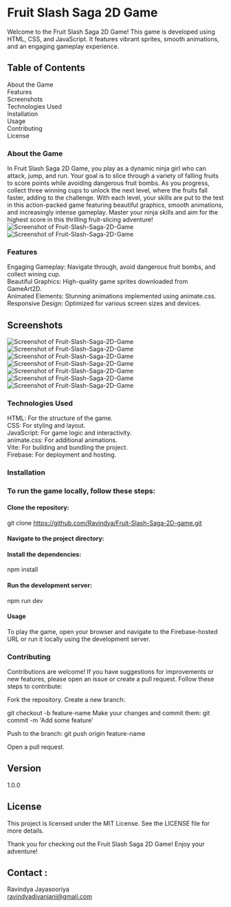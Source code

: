 # Fruit Slash Saga 2D Game
Welcome to the Fruit Slash Saga 2D Game! This game is developed using HTML, CSS, and JavaScript. It features vibrant sprites, smooth animations, and an engaging gameplay experience.

## Table of Contents
About the Game<br>
Features<br>
Screenshots<br>
Technologies Used<br>
Installation<br>
Usage<br>
Contributing<br>
License

### About the Game
In Fruit Slash Saga 2D Game, you play as a dynamic ninja girl who can attack, jump, and run. Your goal is to slice through a variety of falling fruits to score points while avoiding dangerous fruit bombs. As you progress, collect three winning cups to unlock the next level, where the fruits fall faster, adding to the challenge. With each level, your skills are put to the test in this action-packed game featuring beautiful graphics, smooth animations, and increasingly intense gameplay. Master your ninja skills and aim for the highest score in this thrilling fruit-slicing adventure!
![Screenshot of Fruit-Slash-Saga-2D-Game](/assets/Game-01.png)
![Screenshot of Fruit-Slash-Saga-2D-Game](/assets/Game-02.png)
### Features
Engaging Gameplay: Navigate through, avoid dangerous fruit bombs, and collect wining cup.<br>
Beautiful Graphics: High-quality game sprites downloaded from GameArt2D.<br>
Animated Elements: Stunning animations implemented using animate.css.<br>
Responsive Design: Optimized for various screen sizes and devices.<br>

## Screenshots
![Screenshot of Fruit-Slash-Saga-2D-Game](/assets/Game-03.png)
![Screenshot of Fruit-Slash-Saga-2D-Game](/assets/Game-04.png)
![Screenshot of Fruit-Slash-Saga-2D-Game](/assets/Game-05.png)
![Screenshot of Fruit-Slash-Saga-2D-Game](/assets/Game-07.png)
![Screenshot of Fruit-Slash-Saga-2D-Game](/assets/Game-08.png)
![Screenshot of Fruit-Slash-Saga-2D-Game](/assets/Game-09.png)
![Screenshot of Fruit-Slash-Saga-2D-Game](/assets/Game-10.png)

### Technologies Used
HTML: For the structure of the game.<br>
CSS: For styling and layout.<br>
JavaScript: For game logic and interactivity.<br>
animate.css: For additional animations.<br>
Vite: For building and bundling the project.<br>
Firebase: For deployment and hosting.

### Installation

### To run the game locally, follow these steps:

#### Clone the repository:
git clone https://github.com/Ravindya/Fruit-Slash-Saga-2D-game.git

#### Navigate to the project directory:

#### Install the dependencies:
npm install

#### Run the development server:
npm run dev

#### Usage
To play the game, open your browser and navigate to the Firebase-hosted URL or run it locally using the development server.

### Contributing
Contributions are welcome! If you have suggestions for improvements or new features, please open an issue or create a pull request. Follow these steps to contribute:

Fork the repository.
Create a new branch:

git checkout -b feature-name
Make your changes and commit them:
git commit -m 'Add some feature'

Push to the branch:
git push origin feature-name

Open a pull request.
## Version
1.0.0

## License
This project is licensed under the MIT License. See the LICENSE file for more details.

Thank you for checking out the Fruit Slash Saga 2D Game! Enjoy your adventure!

## Contact :
Ravindya Jayasooriya<br>
[ravindyadivanjani@gmail.com](mailto:ravindyadivanjani@gmail.com)